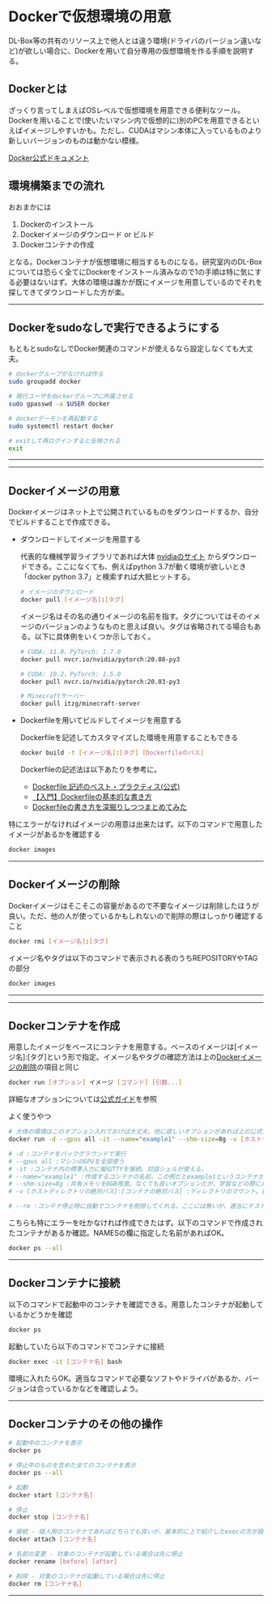 # Dockerで仮想環境の用意

DL-Box等の共有のリソース上で他人とは違う環境(ドライバのバージョン違いなど)が欲しい場合に、Dockerを用いて自分専用の仮想環境を作る手順を説明する。

## Dockerとは

ざっくり言ってしまえばOSレベルで仮想環境を用意できる便利なツール。Dockerを用いることで(使いたいマシン内で仮想的に)別のPCを用意できるといえばイメージしやすいかも。ただし、CUDAはマシン本体に入っているものより新しいバージョンのものは動かない模様。

[Docker公式ドキュメント](https://docs.docker.jp/engine/reference/commandline/index.html#id8)

## 環境構築までの流れ

おおまかには

1. Dockerのインストール
1. Dockerイメージのダウンロード or ビルド
1. Dockerコンテナの作成

となる。Dockerコンテナが仮想環境に相当するものになる。研究室内のDL-Boxについては恐らく全てにDockerをインストール済みなので1の手順は特に気にする必要はないはず。大体の環境は誰かが既にイメージを用意しているのでそれを探してきてダウンロードした方が楽。

---

## Dockerをsudoなしで実行できるようにする

もともとsudoなしでDocker関連のコマンドが使えるなら設定しなくても大丈夫。

```bash
# dockerグループがなければ作る
sudo groupadd docker

# 現行ユーザをdockerグループに所属させる
sudo gpasswd -a $USER docker

# dockerデーモンを再起動する
sudo systemctl restart docker

# exitして再ログインすると反映される
exit
```

---
---

## Dockerイメージの用意

Dockerイメージはネット上で公開されているものをダウンロードするか、自分でビルドすることで作成できる。

- ダウンロードしてイメージを用意する

  代表的な機械学習ライブラリであれば大体
  [nvidiaのサイト](https://ngc.nvidia.com/catalog/containers/)
  からダウンロードできる。ここになくても、例えばpython 3.7が動く環境が欲しいとき「docker python 3.7」と検索すれば大抵ヒットする。

  ```bash
  # イメージのダウンロード
  docker pull [イメージ名]:[タグ]
  ```

  イメージ名はその名の通りイメージの名前を指す。タグについてはそのイメージのバージョンのようなものと思えば良い。タグは省略されてる場合もある。以下に具体例をいくつか示しておく。

  ```bash
  # CUDA: 11.0、PyTorch: 1.7.0
  docker pull nvcr.io/nvidia/pytorch:20.08-py3

  # CUDA: 10.2、PyTorch: 1.5.0
  docker pull nvcr.io/nvidia/pytorch:20.03-py3

  # Minecraftサーバー
  docker pull itzg/minecraft-server
  ```

- Dockerfileを用いてビルドしてイメージを用意する

  Dockerfileを記述してカスタマイズした環境を用意することもできる

  ```bash
  docker build -t [イメージ名]:[タグ] [Dockerfileのパス]
  ```

  Dockerfileの記述法は以下あたりを参考に。

  - [Dockerfile 記述のベスト・プラクティス(公式)](https://docs.docker.jp/engine/userguide/eng-image/dockerfile_best-practices.html)
  - [【入門】Dockerfileの基本的な書き方](https://techblog.recochoku.jp/1022)
  - [Dockerfileの書き方を深掘りしつつまとめてみた](https://qiita.com/yuta-ushijima/items/4633fb69c0540fc22ccb)

特にエラーがなければイメージの用意は出来たはず。以下のコマンドで用意したイメージがあるかを確認する

```bash
docker images
```

---

## Dockerイメージの削除 <a name="rmi"></a>

Dockerイメージはそこそこの容量があるので不要なイメージは削除したほうが良い。ただ、他の人が使っているかもしれないので削除の際はしっかり確認すること

```bash
docker rmi [イメージ名]:[タグ]
```

イメージ名やタグは以下のコマンドで表示される表のうちREPOSITORYやTAGの部分

```bash
docker images
```

---
---

## Dockerコンテナを作成

用意したイメージをベースにコンテナを用意する。ベースのイメージは[イメージ名]:[タグ]という形で指定。イメージ名やタグの確認方法は上の[Dockerイメージの削除](#rmi)の項目と同じ

```bash
docker run [オプション] イメージ [コマンド] [引数...]
```

詳細なオプションについては[公式ガイド](https://docs.docker.jp/engine/reference/commandline/run.html)を参照

よく使うやつ

```bash
# 大体の環境はこのオプション入れておけば大丈夫。他に欲しいオプションがあれば上の公式ガイドとかを参考に。
docker run -d --gpus all -it --name="example1" --shm-size=8g -v [ホストディレクトリの絶対パス]:[コンテナの絶対パス] [イメージ名]:[タグ]

# -d :コンテナをバックグラウンドで実行
# --gpus all :マシンのGPUを全部使う
# -it :コンテナ内の標準入力に擬似TTYを接続。対話シェルが使える。
# --name="example1" :作成するコンテナの名前。この例だとexample1というコンテナが作成される。作る際は自分の名前を入れるなど分かりやすくしよう。当たり前だが他のコンテナと被らないように。
# --shm-size=8g :共有メモリを8GB用意。なくても良いオプションだが、学習などの際に共有メモリが足りない的なエラーを吐く可能性が高くなる。大体は8GBで足りるが、それでも足りなかったら適当に増やせばOK。
# -v [ホストディレクトリの絶対パス]:[コンテナの絶対パス] :ディレクトリのマウント。[ホストディレクトリの絶対パス]に自分のプログラムやデータがあるディレクトリを指定することで、Docker内では[コンテナの絶対パス]でアクセスできる。極力他人のデータが入ってる場所や共有ディレクトリは指定しないように。逆にここを設定しないとマシンに入ってるデータが扱えなくて色々困ると思う。

# --rm :コンテナ停止時に自動でコンテナを削除してくれる。ここには無いが、適当にテストがてらコンテナを立てて後で削除するとかであれば、このオプションを入れておくことで削除の手間が省ける。
```

こちらも特にエラーを吐かなければ作成できたはず。以下のコマンドで作成されたコンテナがあるか確認。NAMESの欄に指定した名前があればOK。

```bash
docker ps --all
```

---

## Dockerコンテナに接続

以下のコマンドで起動中のコンテナを確認できる。用意したコンテナが起動しているかどうかを確認

```bash
docker ps
```

起動していたら以下のコマンドでコンテナに接続

```bash
docker exec -it [コンテナ名] bash
```

環境に入れたらOK。適当なコマンドで必要なソフトやドライバがあるか、バージョンは合っているかなどを確認しよう。

---

## Dockerコンテナのその他の操作

```bash
# 起動中のコンテナを表示
docker ps

# 停止中のものを含めた全てのコンテナを表示
docker ps --all

# 起動
docker start [コンテナ名]

# 停止
docker stop [コンテナ名]

# 接続 - 個人用のコンテナであればどちらでも良いが、基本的に上で紹介したexecの方が扱いやすい
docker attach [コンテナ名]

# 名前の変更 - 対象のコンテナが起動している場合は先に停止
docker rename [before] [after]

# 削除 - 対象のコンテナが起動している場合は先に停止
docker rm [コンテナ名]
```

---
